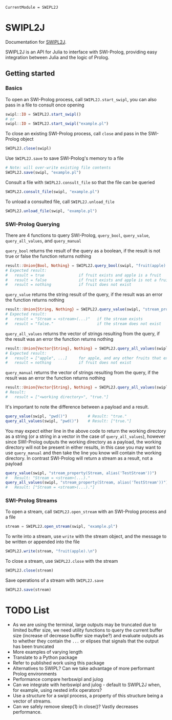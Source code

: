 ```@meta
CurrentModule = SWIPL2J
```

# SWIPL2J

Documentation for [SWIPL2J](https://github.com/nathanlloyd7/SWIPL2J.jl).

SWIPL2J is an API for Julia to interface with SWI-Prolog, providing easy integration between Julia and the logic of Prolog.

## Getting started

### Basics

To open an SWI-Prolog process, call `SWIPL2J.start_swipl`, you can also pass in a file to consult once opening

```julia
swipl::IO = SWIPL2J.start_swipl()
# or
swipl::IO = SWIPL2J.start_swipl("example.pl")
```

To close an existing SWI-Prolog process, call `close` and pass in the SWI-Prolog object

```julia
SWIPL2J.close(swipl)
```

Use `SWIPL2J.save` to save SWI-Prolog's memory to a file

```julia
# Note: will over-write existing file contents
SWIPL2J.save(swipl, "example.pl")
```

Consult a file with `SWIPL2J.consult_file` so that the file can be queried

```julia
SWIPL2J.consult_file(swipl, "example.pl")
```

To unload a consulted file, call `SWIPL2J.unload_file`

```julia
SWIPL2J.unload_file(swipl, "example.pl")
```

### SWI-Prolog Querying

There are 4 functions to query SWI-Prolog, `query_bool`, `query_value`, `query_all_values`, and `query_manual`

`query_bool` returns the result of the query as a boolean, if the result is not true or
false the function returns nothing
```julia
result::Union{Bool, Nothing} = SWIPL2J.query_bool(swipl, "fruit(apple).")
# Expected result:
#   result = true               if fruit exists and apple is a fruit
#   result = false              if fruit exists and apple is not a fruit
#   result = nothing            if fruit does not exist
```

`query_value` returns the string result of the query, if the result was an error the
function returns nothing
```julia
result::Union{String, Nothing} = SWIPL2J.query_value(swipl, "stream_property(Stream, alias('stream_1'))")
# Expected result:
#   result = "Stream = <stream>(...)"   if the stream exists
#   result = "false."                   if the stream does not exist
```

`query_all_values` returns the vector of strings resulting from the query, if the result was an error the
function returns nothing
```julia
result::Union{Vector{String}, Nothing} = SWIPL2J.query_all_values(swipl, "findall(X, fruit(X), L)")
# Expected result:
#   result = ["apple", ...]     for apple, and any other fruits that exist
#   result = nothing            if fruit does not exist
```

`query_manual` returns the vector of strings resulting from the query, if the result was an error the
function returns nothing
```julia
result::Union{Vector{String}, Nothing} = SWIPL2J.query_all_values(swipl, "pwd()")
# Result:
#   result = ["<working directory>", "true."]
```

It's important to note the difference between a payload and a result.

```julia
query_value(swipl, "pwd()")         # Result: "true."
query_all_values(swipl, "pwd()")    # Result: ["true."]
```
You may expect either line in the above code to return the working directory as a string (or a string in a
vector in the case of `query_all_values`), however since SWI-Prolog outputs the working directory as a
payload, the working directory will not be present in either results, in this case you may
want to use `query_manual` and then take the line you know will contain the working directory. In contrast
SWI-Prolog will return a stream as a result, not a payload
```julia
query_value(swipl, "stream_property(Stream, alias('TestStream'))")
#   Result: "Stream = <stream>(...)."
query_all_values(swipl, "stream_property(Stream, alias('TestStream'))")
#   Result: ["Stream = <stream>(...)."]
```

### SWI-Prolog Streams

To open a stream, call `SWIPL2J.open_stream` with an SWI-Prolog process and a file
```julia
stream = SWIPL2J.open_stream(swipl, "example.pl")
```

To write into a stream, use `write` with the stream object, and the message to be written or appended into the file
```julia
SWIPL2J.write(stream, "fruit(apple).\n")
```

To close a stream, use `SWIPL2J.close` with the stream
```julia
SWIPL2J.close(stream)
```

Save operations of a stream with `SWIPL2J.save`
```julia
SWIPL2J.save(stream)
```

# TODO List

- As we are using the terminal, large outputs may be truncated due to limited buffer size, we need utility functions to query the current buffer size (increase of decrease buffer size maybe?) and evaluate outputs as to whether they contain the `...` or elipses that signals that the output has been truncated
- More examples of varying length
- Translate to a Python package
- Refer to published work using this package
- Alternatives to SWIPL? Can we take advantage of more performant Prolog environments
- Performance compare herbswipl and julog
- Can we integrate with herbswipl and julog - default to SWIPL2J when, for example, using nested infix operators?
- Use a structure for a swipl process, a property of this structure being a vector of streams.
- Can we safely remove sleep(1) in close()? Vastly decreases performance.

